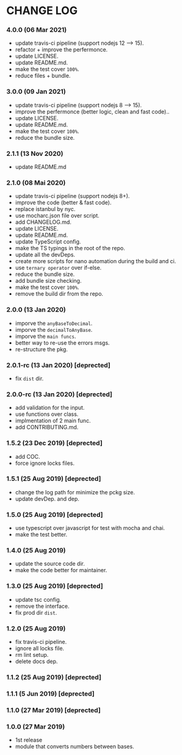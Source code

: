 # CHANGE LOG

### 4.0.0 (06 Mar 2021)
  - update travis-ci pipeline (support nodejs 12 --> 15).
  - refactor + improve the perfermonce.
  - update LICENSE.
  - update README.md.
  - make the test cover `100%`.
  - reduce files + bundle.

### 3.0.0 (09 Jan 2021)
  - update travis-ci pipeline (support nodejs 8 --> 15).
  - improve the perfermonce (better logic, clean and fast code)..
  - update LICENSE.
  - update README.md.
  - make the test cover `100%`.
  - reduce the bundle size.

### 2.1.1 (13 Nov 2020)
  - update README.md 

### 2.1.0 (08 Mai 2020)
  - update travis-ci pipeline (support nodejs 8+).
  - improve the code (better & fast code).
  - replace istanbul by nyc.
  - use mocharc.json file over script.
  - add CHANGELOG.md.
  - update LICENSE.
  - update README.md.
  - update TypeScript config.
  - make the TS typings in the root of the repo.
  - update all the devDeps.
  - create more scripts for nano automation during the build and ci.
  - use `ternary operator` over if-else.
  - reduce the bundle size.
  - add bundle size checking.
  - make the test cover `100%`.
  - remove the build dir from the repo.

### 2.0.0 (13 Jan 2020)
  - imporve the `anyBaseToDecimal`.
  - imporve the `decimalToAnyBase`.
  - imporve the `main funcs`.
  - better way to re-use the errors msgs.
  - re-structure the pkg.

### 2.0.1-rc (13 Jan 2020) [deprected]
  - fix `dist` dir.

### 2.0.0-rc (13 Jan 2020) [deprected]
  - add validation for the input.
  - use functions over class.
  - implmentation of 2 main func.
  - add CONTRIBUTING.md.

### 1.5.2 (23 Dec 2019) [deprected]
  - add COC.
  - force ignore locks files.

### 1.5.1 (25 Aug 2019) [deprected]
  - change the log path for minimize the pckg size.
  - update devDep. and dep.

### 1.5.0 (25 Aug 2019) [deprected]
  - use typescript over javascript for test with mocha and chai.
  - make the test better.

### 1.4.0 (25 Aug 2019)
  - update the source code dir.
  - make the code better for maintainer.

### 1.3.0 (25 Aug 2019) [deprected]
  - update tsc config.
  - remove the interface.
  - fix prod dir `dist`.

### 1.2.0 (25 Aug 2019)
  - fix travis-ci pipeline.
  - ignore all locks file.
  - rm lint setup.
  - delete docs dep.

### 1.1.2 (25 Aug 2019) [deprected]

### 1.1.1 (5 Jun 2019) [deprected]

### 1.1.0 (27 Mar 2019) [deprected]

### 1.0.0 (27 Mar 2019)
  - 1st release
  - module that converts numbers between bases.
